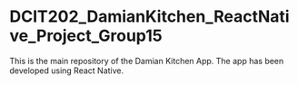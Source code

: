 # DCIT202_DamianKitchen_ReactNative_Project_Group15
This is the main repository of the Damian Kitchen App. The app has been developed using React Native.
